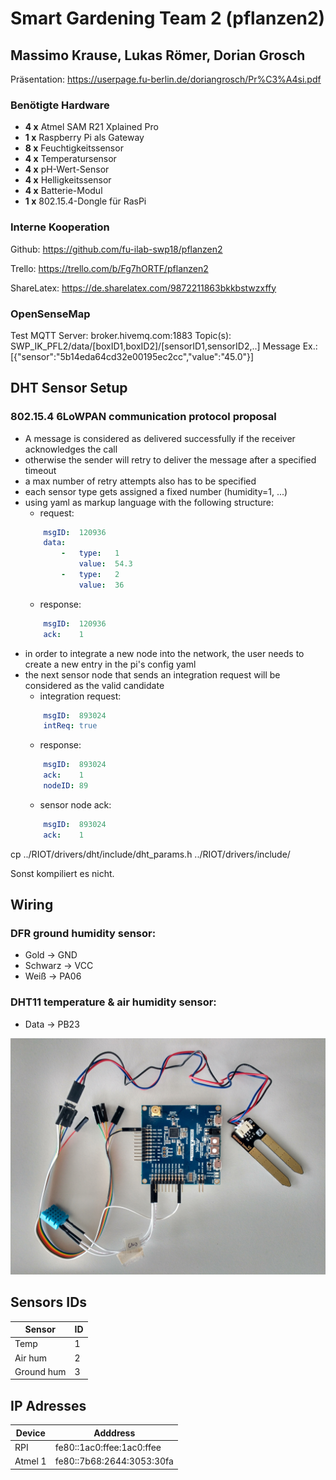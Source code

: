 # Smart Gardening Team 2 (pflanzen2)
## Massimo Krause, Lukas Römer, Dorian Grosch

Präsentation: https://userpage.fu-berlin.de/doriangrosch/Pr%C3%A4si.pdf

### Benötigte Hardware

* **4 x** Atmel SAM R21 Xplained Pro 
* **1 x** Raspberry Pi als Gateway
* **8 x** Feuchtigkeitssensor
* **4 x** Temperatursensor
* **4 x** pH-Wert-Sensor
* **4 x** Helligkeitssensor
* **4 x** Batterie-Modul
* **1 x** 802.15.4-Dongle für RasPi

### Interne Kooperation

Github: https://github.com/fu-ilab-swp18/pflanzen2

Trello: https://trello.com/b/Fg7hORTF/pflanzen2

ShareLatex: https://de.sharelatex.com/9872211863bkkbstwzxffy

### OpenSenseMap

Test MQTT Server: broker.hivemq.com:1883
Topic(s): SWP_IK_PFL2/data/[boxID1,boxID2]/[sensorID1,sensorID2,..]
Message Ex.: [{"sensor":"5b14eda64cd32e00195ec2cc","value":"45.0"}]

## DHT Sensor Setup

### 802.15.4 6LoWPAN communication protocol proposal

- A message is considered as delivered successfully if the receiver acknowledges the call
- otherwise the sender will retry to deliver the message after a specified timeout
- a max number of retry attempts also has to be specified
- each sensor type gets assigned a fixed number (humidity=1, ...)
- using yaml as markup language with the following structure:
    - request:
    ```yaml
        msgID:  120936
        data:
            -   type:   1
                value:  54.3
            -   type:   2
                value:  36
    ```
    - response:
    ```yaml
        msgID:  120936
        ack:    1
    ```
- in order to integrate a new node into the network, the user needs to create a new entry in the pi's config yaml
- the next sensor node that sends an integration request will be considered as the valid candidate
    - integration request:
    ```yaml
        msgID:  893024
        intReq: true
    ```
    - response:
    ```yaml
        msgID:  893024
        ack:    1
        nodeID: 89
    ```
    - sensor node ack:
    ```yaml
        msgID:  893024
        ack:    1
    ```

cp ../RIOT/drivers/dht/include/dht_params.h ../RIOT/drivers/include/

Sonst kompiliert es nicht.

## Wiring

### DFR ground humidity sensor:
* Gold      -> GND
* Schwarz   -> VCC
* Weiß      -> PA06

### DHT11 temperature & air humidity sensor:
* Data      -> PB23

![wiring](doc/wiring.jpg)

## Sensors IDs

| Sensor | ID |
| --- | --- |
| Temp | 1 |
| Air hum | 2 |
| Ground hum | 3 |

## IP Adresses

| Device | Adddress |
| --- | --- |
| RPI | fe80::1ac0:ffee:1ac0:ffee |
| Atmel 1 | fe80::7b68:2644:3053:30fa |
